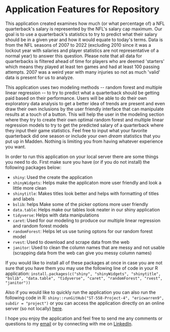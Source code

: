 # Application Features for Repository

This application created examines how much (or what percentage of) a NFL quarterback's salary is represented by the NFL's salary cap maximum. Our goal is to use a quarterback's statistics to try to predict what their salary should be in a given year and how it would equate to today's terms. Data is from the NFL seasons of 2007 to 2022 (excluding 2010 since it was a lockout year with salaries and player statistics are not representative of a normal year) to answer this question. Please note that all data for quarterbacks is filtered ahead of time for players who are deemed 'starters' which means they played at least ten games and had at least 100 passing attempts. 2007 was a weird year with many injuries so not as much 'valid' data is present for us to analyze.

This application uses two modeling methods -- random forest and multiple linear regression -- to try to predict what a quarterback should be getting paid based on their performance. Users will be able to do their own exploratory data analysis to get a better idea of trends are present and even draw their own inclusions by the user friendly interface that can manipulate results at a touch of a button. This will help the user in the modeling section where they try to create their own optimal random forest and multiple linear regression models to try to get the predicted salary of a quarterback where they input their game statistics. Feel free to input what your favorite quarterback did one season or include your own *dream* statistics that you put up in Madden. Nothing is limiting you from having whatever experience you want.

In order to run this application on your local server there are some things you need to do. First make sure you have (or if you do not install) the following packages below:

- `shiny`: Used the create the application
- `shinyWidgets`: Helps make the applicaton more user friendly and look a little more clean
- `shinytitle`: Makes titles look better and helps with formatting of titles and labels
- `bslib`: helps Make some of the picker options more user friendly
- `data.table`: Helps make our tables look neater in our shiny application
- `tidyverse`: Helps with data manipulations
- `caret`: Used for our modeling to produce our multiple linear regression and random forest models
- `randomForest`: Helps let us use tuning optons for our random forest model
- `rvest`: Used to download and scrape data from the web
- `janitor`: Used to clean the column names that are messy and not usable (scrapping data from the web can give you messy column names)

If you would like to install all of these packages at once in case you are not sure that you have them you may use the following line of code in your R application: `install.packages(c("shiny", "shinyWidgets", "shinytitle", "bslib", "data.table", "tidyverse", "caret", "randomForest", "rvest", "janitor"))`

Also if you would like to quickly run the application you can also run the following code in R: `shiny::runGitHub("ST-558-Project-4", "ericwarren9", subdir = "project")` or you can access the application directly on an online server (so not locally) [here](https://3foak4-eric-warren.shinyapps.io/Predicting_NFL_QBs_Salaries_by_Performance/).

I hope you enjoy the application and feel free to send me any comments or questions to my [email](mailto:ericwarren09@yahoo.com) or by connecting with me on [LinkedIn](https://www.linkedin.com/in/eric-warren-960037203/).
